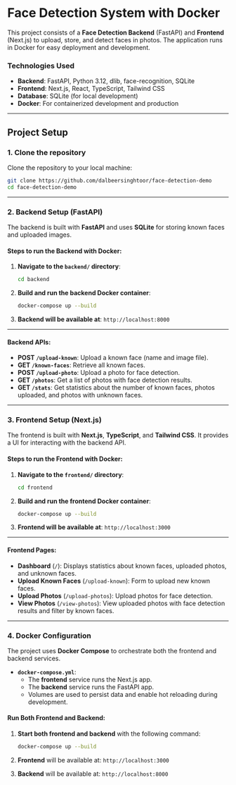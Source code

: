 
# **Face Detection System with Docker**

This project consists of a **Face Detection Backend** (FastAPI) and **Frontend** (Next.js) to upload, store, and detect faces in photos. The application runs in Docker for easy deployment and development.

### **Technologies Used**
- **Backend**: FastAPI, Python 3.12, dlib, face-recognition, SQLite
- **Frontend**: Next.js, React, TypeScript, Tailwind CSS
- **Database**: SQLite (for local development)
- **Docker**: For containerized development and production

---

## **Project Setup**

### **1. Clone the repository**

Clone the repository to your local machine:

```bash
git clone https://github.com/dalbeersinghtoor/face-detection-demo
cd face-detection-demo
```

---

### **2. Backend Setup (FastAPI)**

The backend is built with **FastAPI** and uses **SQLite** for storing known faces and uploaded images.

#### **Steps to run the Backend with Docker:**

1. **Navigate to the `backend/` directory**:
   ```bash
   cd backend
   ```

2. **Build and run the backend Docker container**:
   ```bash
   docker-compose up --build
   ```

3. **Backend will be available at**: `http://localhost:8000`

---

#### **Backend APIs**:

- **POST `/upload-known`**: Upload a known face (name and image file).
- **GET `/known-faces`**: Retrieve all known faces.
- **POST `/upload-photo`**: Upload a photo for face detection.
- **GET `/photos`**: Get a list of photos with face detection results.
- **GET `/stats`**: Get statistics about the number of known faces, photos uploaded, and photos with unknown faces.

---

### **3. Frontend Setup (Next.js)**

The frontend is built with **Next.js**, **TypeScript**, and **Tailwind CSS**. It provides a UI for interacting with the backend API.

#### **Steps to run the Frontend with Docker:**

1. **Navigate to the `frontend/` directory**:
   ```bash
   cd frontend
   ```

2. **Build and run the frontend Docker container**:
   ```bash
   docker-compose up --build
   ```

3. **Frontend will be available at**: `http://localhost:3000`

---

#### **Frontend Pages**:

- **Dashboard** (`/`): Displays statistics about known faces, uploaded photos, and unknown faces.
- **Upload Known Faces** (`/upload-known`): Form to upload new known faces.
- **Upload Photos** (`/upload-photos`): Upload photos for face detection.
- **View Photos** (`/view-photos`): View uploaded photos with face detection results and filter by known faces.

---

### **4. Docker Configuration**

The project uses **Docker Compose** to orchestrate both the frontend and backend services.

- **`docker-compose.yml`**:
    - The **frontend** service runs the Next.js app.
    - The **backend** service runs the FastAPI app.
    - Volumes are used to persist data and enable hot reloading during development.

#### **Run Both Frontend and Backend**:

1. **Start both frontend and backend** with the following command:
   ```bash
   docker-compose up --build
   ```

2. **Frontend** will be available at: `http://localhost:3000`
3. **Backend** will be available at: `http://localhost:8000`



